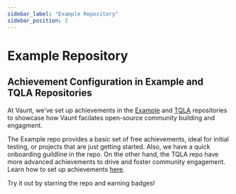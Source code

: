 ```yaml
---
sidebar_label: "Example Repository"
sidebar_position: 3
---
```


# Example Repository

## Achievement Configuration in Example and TQLA Repositories

At Vaunt, we've set up achievements in the [Example](https://github.com/VauntDev/example?tab=readme-ov-file#available-awards) and [TQLA](https://github.com/VauntDev/example) repositories to showcase how Vaunt facilates open-source community building and engagment. 

The Example repo provides a basic set of free achievements, ideal for initial testing, or projects that are just getting started. Also, we have a quick onboarding guildline in the repo. On the other hand, the TQLA repo have more advanced achievements to drive and foster community engagement. Learn how to set up achievements [here](https://github.com/VauntDev/docs/blob/simon-docs/docs/organizations/achievements.md).

Try it out by starring the repo and earning badges!
